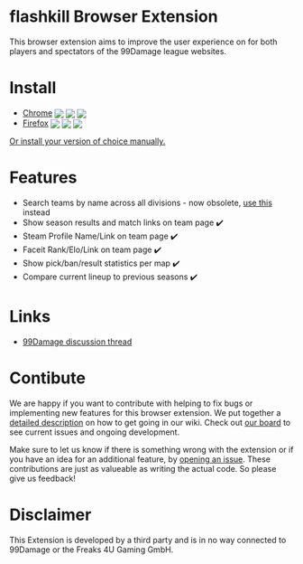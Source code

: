 # flashkill Browser Extension

This browser extension aims to improve the user experience on for both players and spectators of the 99Damage league websites.

# Install

- [Chrome](https://chrome.google.com/webstore/detail/haodokcagfamodepjecmfemicdkdcekk) <img valign="middle" src="https://img.shields.io/chrome-web-store/v/haodokcagfamodepjecmfemicdkdcekk?label=%20"> <img valign="middle" src="https://img.shields.io/chrome-web-store/users/haodokcagfamodepjecmfemicdkdcekk"> <img valign="middle" src="https://img.shields.io/chrome-web-store/rating/haodokcagfamodepjecmfemicdkdcekk">
- [Firefox](https://addons.mozilla.org/en-US/firefox/addon/flashkill/) <img valign="middle" src="https://img.shields.io/amo/v/flashkill?label=%20"> <img valign="middle" src="https://img.shields.io/amo/users/flashkill"> <img valign="middle" src="https://img.shields.io/amo/rating/flashkill">

[Or install your version of choice manually.](https://github.com/flashkillapp/flashkill/wiki/Manual-browser-extension-installation)

# Features

- Search teams by name across all divisions - now obsolete, [use this](https://liga.99damage.de/de/leagues/teams) instead
- Show season results and match links on team page ✔️
- Steam Profile Name/Link on team page ✔️
- Faceit Rank/Elo/Link on team page ✔️
- Show pick/ban/result statistics per map ✔️
- Compare current lineup to previous seasons ✔️

# Links

- [99Damage discussion thread](https://csgo.99damage.de/de/forums/577-counter-strike-global-offensive/581-wettkampfkeller/634963-flashkill-updates&page=last)

# Contibute

We are happy if you want to contribute with helping to fix bugs or implementing new features for this browser extension. We put together a [detailed description](https://github.com/flashkillapp/flashkill/wiki/Development-environment-and-conventions) on how to get going in our wiki. Check out [our board](https://github.com/flashkillapp/flashkill/projects/1) to see current issues and ongoing development.

Make sure to let us know if there is something wrong with the extension or if you have an idea for an additional feature, by [opening an issue](https://github.com/flashkillapp/flashkill/issues/new). These contributions are just as valueable as writing the actual code. So please give us feedback!

# Disclaimer

This Extension is developed by a third party and is in no way connected to 99Damage or the Freaks 4U Gaming GmbH.
